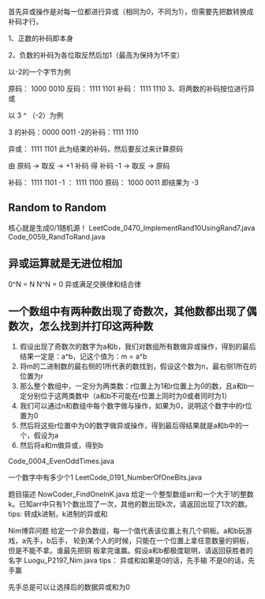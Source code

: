 
首先异或操作是对每一位都进行异或（相同为0，不同为1），但需要先把数转换成补码才行。

1、正数的补码即本身

2、负数的补码为各位取反然后加1（最高为保持为1不变）

以-2的一个字节为例
 
原码： 1000 0010
反码： 1111 1101
补码： 1111 1110
3、将两数的补码按位进行异或

以 3 ^ （-2）为例
 
3 的补码：0000 0011
-2的补码：1111 1110
 
异或：    1111 1101  此为结果的补码，然后要反过来计算原码
 
由 原码 -> 取反 -> +1 补码  得 补码 -1 -> 取反 -> 原码
 
补码：    1111 1101
-1 ：     1111 1100
原码：    1000 0011
即结果为 -3
 


## Random to Random

核心就是生成0/1随机源！
LeetCode_0470_ImplementRand10UsingRand7.java
Code_0059_RandToRand.java

## 异或运算就是无进位相加

0^N = N
N^N = 0
异或满足交换律和结合律



 

## 一个数组中有两种数出现了奇数次，其他数都出现了偶数次，怎么找到并打印这两种数

1. 假设出现了奇数次的数字为a和b，我们对数组所有数做异或操作，得到的最后结果一定是：a^b，记这个值为：m = a^b
2. 将m的二进制数的最右侧的1所代表的数找到，假设这个数为n，最右侧1所在的位置为r
3. 那么整个数组中，一定分为两类数：r位置上为1和r位置上为0的数，且a和b一定分别位于这两类数中（a和b不可能在r位置上同时为0或者同时为1）
4. 我们可以通过n和数组中每个数字做与操作，如果为0，说明这个数字中的r位置为0
5. 然后将这些r位置中为0的数字做异或操作，得到最后得结果就是a和b中的一个，假设为a
6. 然后将a和m做异或，得到b

Code_0004_EvenOddTimes.java

一个数字中有多少个1
LeetCode_0191_NumberOfOneBits.java



题目描述
NowCoder_FindOneInK.java
给定一个整型数组arr和一个大于1的整数k。已知arr中只有1个数出现了一次，其他的数出现k次，请返回出现了1次的数。
tips:
转成k进制，k进制的异或和


Nim博弈问题
给定一个非负数组，每一个值代表该位置上有几个铜板。a和b玩游戏，a先手，b后手， 轮到某个人的时候，只能在一个位置上拿任意数量的铜板，但是不能不拿。谁最先把铜 板拿完谁赢。假设a和b都极度聪明，请返回获胜者的名字
Luogu_P2197_Nim.java
tips：
异或和如果是0的话，先手输
不是0的话，先手赢

先手总是可以让选择后的数据异或和为0

